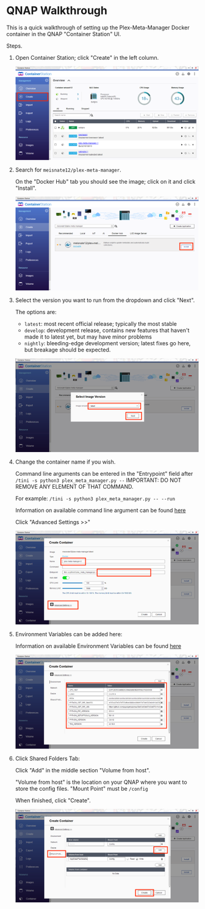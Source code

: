 # QNAP Walkthrough

This is a quick walkthrough of setting up the Plex-Meta-Manager Docker container in the QNAP "Container Station" UI.

Steps.
1. Open Container Station; click "Create" in the left column.


   ![](qnap/qnap1.png)


2. Search for `meisnate12/plex-meta-manager`.

   On the "Docker Hub" tab you should see the image; click on it and click "Install".


   ![](qnap/qnap2.png)


1. Select the version you want to run from the dropdown and click "Next".

   The options are:
    - `latest`: most recent official release; typically the most stable
    - `develop`: development release, contains new features that haven't made it to latest yet, but may have minor problems
    - `nightly`: bleeding-edge development version; latest fixes go here, but breakage should be expected.


   ![](qnap/qnap3.png)


2. Change the container name if you wish.

   Command line arguments can be entered in the "Entrypoint" field after `/tini -s python3 plex_meta_manager.py --`  IMPORTANT: DO NOT REMOVE ANY ELEMENT OF THAT COMMAND.

   For example: `/tini -s python3 plex_meta_manager.py -- --run`

   Information on available command line argument can be found [here](../environmental)

   Click "Advanced Settings >>"


   ![](qnap/qnap4.png)


3. Environment Variables can be added here:

   Information on available Environment Variables can be found [here](../environmental)


   ![](qnap/qnap5.png)


4. Click Shared Folders Tab:

   Click "Add" in the middle section "Volume from host".

   "Volume from host" is the location on your QNAP where you want to store the config files.
   "Mount Point" must be `/config`

   When finished, click "Create".


   ![](qnap/qnap7.png)


